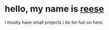 # hello, my name is [reese](https://reesporte.github.io)
i mostly have small projects i do for fun on here.
